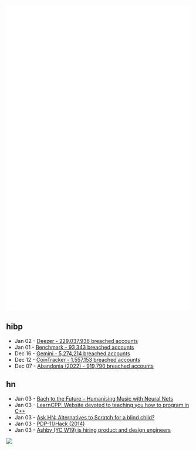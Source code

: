 ![Metrics](https://raw.githubusercontent.com/phixion/phixion/master/metrics.svg)

## hibp

<!--
for https://github.com/phixion/phixion/blob/main/.github/workflows/feeds.yml
-->
<!--START_SECTION:haveibeenpwnd-->
- Jan 02 - [Deezer - 229,037,936 breached accounts](https://haveibeenpwned.com/PwnedWebsites#Deezer)
- Jan 01 - [Benchmark - 93,343 breached accounts](https://haveibeenpwned.com/PwnedWebsites#Benchmark)
- Dec 16 - [Gemini - 5,274,214 breached accounts](https://haveibeenpwned.com/PwnedWebsites#Gemini)
- Dec 12 - [CoinTracker - 1,557,153 breached accounts](https://haveibeenpwned.com/PwnedWebsites#CoinTracker)
- Dec 07 - [Abandonia (2022) - 919,790 breached accounts](https://haveibeenpwned.com/PwnedWebsites#Abandonia2022)
<!--END_SECTION:haveibeenpwnd-->

## hn

<!--
for https://github.com/phixion/phixion/blob/main/.github/workflows/feeds.yml
-->
<!--START_SECTION:hn-->
- Jan 03 - [Bach to the Future – Humanising Music with Neural Nets](https://futurice.com/blog/bach-to-the-future-or-humanising-music-with-neural-nets)
- Jan 03 - [LearnCPP: Website devoted to teaching you how to program in C++](https://www.learncpp.com/)
- Jan 03 - [Ask HN: Alternatives to Scratch for a blind child?](https://news.ycombinator.com/item?id=34229502)
- Jan 03 - [PDP-11/Hack (2014)](http://madrona.ca/e/pdp11hack/index.html)
- Jan 03 - [Ashby (YC W19) is hiring product and design engineers](https://www.ashbyhq.com/careers?utm_source=hn)
<!--END_SECTION:hn-->

<!--
for https://yhype.me
-->
![](https://hit.yhype.me/github/profile?user_id=13013670)

